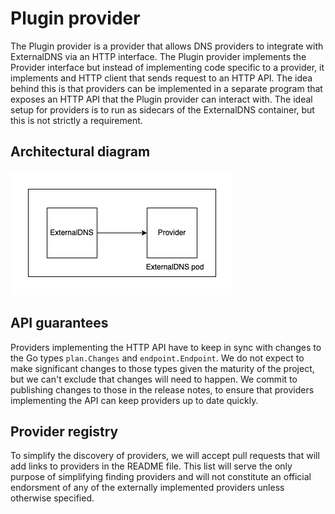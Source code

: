 # Plugin provider

The Plugin provider is a provider that allows DNS providers to integrate with ExternalDNS via an HTTP interface. The Plugin provider implements the Provider interface but instead of implementing code specific to a provider, it implements and HTTP client that sends request to an HTTP API. The idea behind this is that providers can be implemented in a separate program that exposes an HTTP API that the Plugin provider can interact with. The ideal setup for providers is to run as sidecars of the ExternalDNS container, but this is not strictly a requirement.

## Architectural diagram

![Pluging provider](../img/plugin-provider.png)

## API guarantees

Providers implementing the HTTP API have to keep in sync with changes to the Go types `plan.Changes` and `endpoint.Endpoint`. We do not expect to make significant changes to those types given the maturity of the project, but we can't exclude that changes will need to happen. We commit to publishing changes to those in the release notes, to ensure that providers implementing the API can keep providers up to date quickly.

## Provider registry

To simplify the discovery of providers, we will accept pull requests that will add links to providers in the README file. This list will serve the only purpose of simplifying finding providers and will not constitute an official endorsment of any of the externally implemented providers unless otherwise specified.
